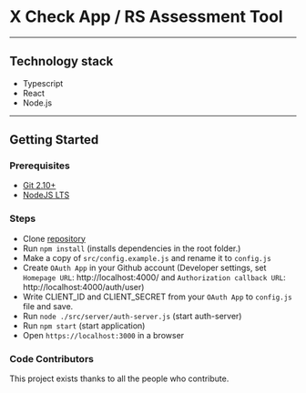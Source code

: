 # X Check App / RS Assessment Tool

---

## Technology stack

- Typescript
- React
- Node.js

---

## Getting Started

### Prerequisites

- [Git 2.10+](https://git-scm.com/downloads)
- [NodeJS LTS](https://nodejs.org/en/)

### Steps

- Clone [repository](https://github.com/MaksimDiubo/xcheck)
- Run `npm install` (installs dependencies in the root folder.)
- Make a copy of `src/config.example.js` and rename it to `config.js`
- Create `OAuth App` in your Github account (Developer settings, set `Homepage URL`: http://localhost:4000/ and `Authorization callback URL`: http://localhost:4000/auth/user)
- Write CLIENT_ID and CLIENT_SECRET from your `OAuth App` to `config.js` file and save.
- Run `node ./src/server/auth-server.js` (start auth-server)
- Run `npm start` (start application)
- Open `https://localhost:3000` in a browser

### Code Contributors

This project exists thanks to all the people who contribute.
<a href="https://github.com/MaksimDiubo/xcheck/graphs/contributors">
